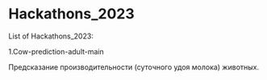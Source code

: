# Hackathons_2023
List of Hackathons_2023:

  1.Cow-prediction-adult-main
  
  Предсказание производительности (суточного удоя молока) животных.

